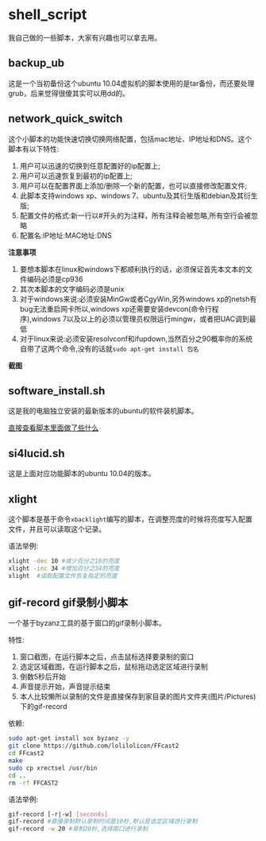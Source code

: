 # shell_script

我自己做的一些脚本，大家有兴趣也可以拿去用。

## backup_ub

这是一个当初备份这个ubuntu 10.04虚拟机的脚本使用的是tar备份，而还要处理grub，后来觉得很傻其实可以用dd的。

## network_quick_switch

这个小脚本的功能快速切换切换网络配置，包括mac地址、IP地址和DNS。这个脚本有以下特性:

1. 用户可以迅速的切换到任意配置好的ip配置上;
2. 用户可以迅速恢复到最初的ip配置上;
3. 用户可以在配置界面上添加/删除一个新的配置，也可以直接修改配置文件;
4. 此脚本支持windows xp、windows 7、ubuntu及其衍生版和debian及其衍生版;
5. 配置文件的格式:新一行以#开头的为注释，所有注释会被忽略,所有空行会被忽略
6. 配置名:IP地址:MAC地址:DNS

**注意事项** 

1. 要想本脚本在linux和windows下都顺利执行的话，必须保证首先本文本的文件编码必须是cp936
2. 其次本脚本的文字编码必须是unix
3. 对于windows来说:必须安装MinGw或者CgyWin,另外windows xp的netsh有bug无法重启网卡所以,windows xp还需要安装devcon(命令行程序),windows 7以及以上的必须以管理员权限运行mingw，或者把UAC调到最低
4. 对于linux来说:必须安装resolvconf和ifupdown,当然百分之90概率你的系统自带了这两个命令,没有的话就`sudo apt-get install 包名`

**截图** 



## software_install.sh

这是我的电脑独立安装的最新版本的ubuntu的软件装机脚本。

[直接查看脚本里面做了些什么](software_install.sh)

## si4lucid.sh

这是上面对应功能脚本的ubuntu 10.04的版本。

## xlight

这个脚本是基于命令`xbacklight`编写的脚本，在调整亮度的时候将亮度写入配置文件，并且可以读取这个记录。

语法举例:

```bash
xlight -dec 10 #减少百分之10的亮度
xlight -inc 34 #增加百分之34的亮度
xlight  #读取配置文件恢复指定的亮度
```

## gif-record gif录制小脚本

一个基于byzanz工具的基于窗口的gif录制小脚本。

特性:

1. 窗口截图，在运行脚本之后，点击鼠标选择要录制的窗口
1. 选定区域截图，在运行脚本之后，鼠标拖动选定区域进行录制
2. 倒数5秒后开始
3. 声音提示开始，声音提示结束
4. 本人比较懒所以录制的文件是直接保存到家目录的图片文件夹(图片/Pictures)下的gif-record

依赖:

```bash
sudo apt-get install sox byzanz -y
git clone https://github.com/lolilolicon/FFcast2
cd FFcast2
make
sudo cp xrectsel /usr/bin
cd ..
rm -rf FFCAST2
```

语法举例:

```bash
gif-record [-r|-w] [seconds]
gif-record #直接录制默认录制时间是10秒,默认是选定区域进行录制
gif-record -w 20 #录制20秒,选择窗口进行录制
```

